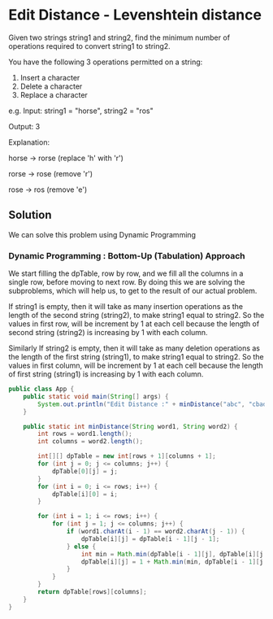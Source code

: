 # Edit Distance - Levenshtein distance
Given two strings string1 and string2, find the minimum number of operations required to convert string1 to string2.

You have the following 3 operations permitted on a string:

1. Insert a character
2. Delete a character
3. Replace a character

e.g.
Input: string1 = "horse", string2 = "ros"

Output: 3

Explanation: 

horse -> rorse (replace 'h' with 'r')

rorse -> rose (remove 'r')

rose -> ros (remove 'e')

## Solution
We can solve this problem using Dynamic Programming

### Dynamic Programming : Bottom-Up (Tabulation) Approach 
We start filling the dpTable, row by row, and we fill all the columns in a single row, before moving to next row. By doing this we are solving the subproblems, which will help us, to get to the result of our actual problem.

If string1 is empty, then it will take as many insertion operations as the length of the second string (string2), to make string1 equal to string2. So the values in first row, will be increment by 1 at each cell because the length of second string (string2) is increasing by 1 with each column. 

Similarly If string2 is empty, then it will take as many deletion operations as the length of the first string (string1), to make string1 equal to string2. So the values in first column, will be increment by 1 at each cell because the length of first string (string1) is increasing by 1 with each column. 

```java
public class App {
	public static void main(String[] args) {
		System.out.println("Edit Distance :" + minDistance("abc", "cbad"));
	}

	public static int minDistance(String word1, String word2) {
		int rows = word1.length();
		int columns = word2.length();

		int[][] dpTable = new int[rows + 1][columns + 1];
		for (int j = 0; j <= columns; j++) {
			dpTable[0][j] = j;
		}
		for (int i = 0; i <= rows; i++) {
			dpTable[i][0] = i;
		}

		for (int i = 1; i <= rows; i++) {
			for (int j = 1; j <= columns; j++) {
				if (word1.charAt(i - 1) == word2.charAt(j - 1)) {
					dpTable[i][j] = dpTable[i - 1][j - 1];
				} else {
					int min = Math.min(dpTable[i - 1][j], dpTable[i][j - 1]);
					dpTable[i][j] = 1 + Math.min(min, dpTable[i - 1][j - 1]);
				}
			}
		}
		return dpTable[rows][columns];
	}
}


```
